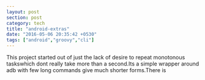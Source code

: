 ```yaml
---
layout: post
section: post
category: tech
title: "android-extras"
date: "2016-05-06 20:35:42 +0530"
tags: ["android","groovy","cli"]
---
```


This project started out of just the lack of desire to repeat monotonous
 taskswhich dont really take more than a second.Its a simple wrapper
 around adb with few long commands give much shorter forms.There is
